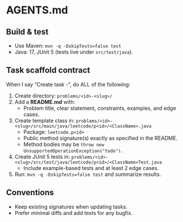 # AGENTS.md

## Build & test
- Use Maven: `mvn -q -DskipTests=false test`
- Java: 17, JUnit 5 (tests live under `src/test/java`).

## Task scaffold contract
When I say “Create task <id>-<slug>”, do ALL of the following:
1) Create directory: `problems/<id>-<slug>/`
2) Add a **README.md** with:
    - Problem title, clear statement, constraints, examples, and edge cases.
3) Create template class in:
   `problems/<id>-<slug>/src/main/java/leetcode/p<id>/<ClassName>.java`
    - Package: `leetcode.p<id>`
    - Public method signature(s) exactly as specified in the README.
    - Method bodies may be `throw new UnsupportedOperationException("todo")`.
4) Create JUnit 5 tests in:
   `problems/<id>-<slug>/src/test/java/leetcode/p<id>/<ClassName>Test.java`
    - Include example-based tests and at least 2 edge cases.
5) Run: `mvn -q -DskipTests=false test` and summarize results.

## Conventions
- Keep existing signatures when updating tasks.
- Prefer minimal diffs and add tests for any bugfix.
